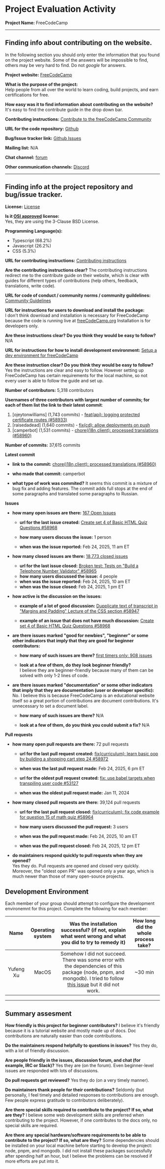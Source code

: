 # Project Evaluation Activity



__Project Name:__  FreeCodeCamp


---

## Finding info about contributing on the website.

In the following section you should only enter the information that you
found on the project website. Some of the answers will be impossible to find, others
may be very hard to find. Do not _google_ for answers.

__Project website:__ [FreeCodeCamp](https://www.freecodecamp.org/)


__What is the purpose of the project:__   
Help people from all over the world to learn coding, build projects, and earn certifications for free.

__How easy was it to find information about contributing on the website?__ 
It's easy to find the contribute guide in the drop down bar.

__Contributing instructions:__ [Contribute to the freeCodeCamp Community](https://contribute.freecodecamp.org/intro/) 

__URL for the code repository:__ [Github](https://github.com/freeCodeCamp/freeCodeCamp)

__Bug/Issue tracker link:__ [Github Issues](https://github.com/freeCodeCamp/freeCodeCamp/issues)

__Mailing list:__ N/A

__Chat channel:__ [forum](https://forum.freecodecamp.org/)

__Other communication channels:__ [Discord](https://discord.gg/Z7Fm39aNtZ)


---

## Finding info at the project repository and bug/issue tracker.

__License:__ [License](https://github.com/freeCodeCamp/freeCodeCamp/blob/main/LICENSE.md)

__Is it [OSI approved](https://opensource.org/licenses/alphabetical) license:__   
Yes, they are using the 3-Clause BSD License.

__Programming Language(s):__ 
- Typescript (68.2\%)
- Javascript (26.2\%)
- CSS (5.3\%)

__URL for contributing instructions:__ [Contributing instructions](https://github.com/freeCodeCamp/freeCodeCamp/blob/main/CONTRIBUTING.md)

__Are the contributing instructions clear?__ 
The contributing instructions redirect me to the contribute guide on their website, which is clear with guides for different types of contributions (help others, feedback, translations, write code).

__URL for code of conduct / community norms / community guildelines:__ [Community Guidelines](https://github.com/freeCodeCamp/freeCodeCamp/blob/main/CODE_OF_CONDUCT.md)

__URL for instructions for users to download and install the package:__   
I don't think download and installation is necessary for FreeCodeCamp because the code is running live at [freeCodeCamp.org](freeCodeCamp.org) Installation is for developers only.


__Are these instructions clear? Do you think they would be easy to follow?__ N/A


__URL for instructions for how to install development environment:__ [Setup a dev environment for freeCodeCamp](https://contribute.freecodecamp.org/how-to-setup-freecodecamp-locally/)


__Are these instruction clear? Do you think they would be easy to follow?__  
Yes the instructions are clear and easy to follow. However setting up FreeCodeCamp has certain requirements for the local machine, so not every user is able to follow the guide and set up.

__Number of contributors:__ 5,318 contributors


__Usernames of three contributors with largest number of commits; for
each of them list the link to their latest commit__:

1. [ojeytonwilliams] (1,743 commits) - [feat(api): logging protected certificate routes (#58933)](https://github.com/freeCodeCamp/freeCodeCamp/commit/a8fd25e9fdb087f43262ad21147ad921ca372773)
1. [raisedadead] (1,640 commits) - [fix(cd): allow deployments on push](https://github.com/freeCodeCamp/freeCodeCamp/commit/f0a9e9bb41af2bac081c689335df7a0522f0f742)
1. [camperbot] (1,531 commits) - [chore(i18n,client): processed translations (#58960)](https://github.com/freeCodeCamp/freeCodeCamp/commit/01e3180ac730e75a584c3625c1e54ad1ab7ca57e)


__Number of commits:__ 37,615 commits

__Latest commit__ 

- __link to the commit:__ [chore(i18n,client): processed translations (#58960)](https://github.com/freeCodeCamp/freeCodeCamp/commit/01e3180ac730e75a584c3625c1e54ad1ab7ca57e)

- __who made that commit:__ camperbot

- __what type of work was commited?__ 
It seems this commit is a mixture of bug fix and adding features. The commit adds full stops at the end of some paragraphs and translated some paragraphs to Russian.


__Issues__

- __how many open issues are there:__ [167 Open Issues](https://github.com/freeCodeCamp/freeCodeCamp/issues?q=is%3Aissue%20state%3Aopen%20)

    - __url for the last issue created:__ [Create set 4 of Basic HTML Quiz Questions #58968](https://github.com/freeCodeCamp/freeCodeCamp/issues/58968)

    - __how many users discuss the issue:__ 1 person
    
    - __when was the issue reported:__ Feb 24, 2025, 11 am ET
    

- __how many closed issues are there:__ [18,773 closed issues](https://github.com/freeCodeCamp/freeCodeCamp/issues?q=is%3Aissue%20state%3Aclosed%20)
    - __url for the last issue closed:__ [Broken test: Tests on "Build a Telephone Number Validator" #58965](https://github.com/freeCodeCamp/freeCodeCamp/issues/58965)
    - __how many users discussed the issue:__ 4 people
    - __when was the issue reported:__ Feb 24, 2025, 10 am ET
    - __when was the issue closed:__ Feb 24, 2025, 1 pm ET

- __how active is the discussion on the issues:__ 

    - __example of a lot of good discussion:__ [Dupplicate text of transcript in "Margins and Padding" Lecture of the CSS section #58947](https://github.com/freeCodeCamp/freeCodeCamp/issues/58947)
    
    - __example of an issue that does not have much discussion:__ [Create set 4 of Basic HTML Quiz Questions #58968](https://github.com/freeCodeCamp/freeCodeCamp/issues/58968)



- __are there issues marked "good for newbies", "beginner" or some other indicators that imply that they are good for beginner contributors:__ 

    - __how many of such issues are there?__ [first timers only: 908 issues](https://github.com/freeCodeCamp/freeCodeCamp/issues?q=is%3Aissue%20state%3Aclosed%20label%3A%22first%20timers%20only%22)
    
    - __look at a few of them, do they look beginner friendly?__   
    I believe they are beginner-friendly because many of them can be solved with only 1-2 lines of code.



- __are there issues marked "documentation" or some other indicators that imply that they are documentation (user or developer specific):__   
No. I believe this is because FreeCodeCamp is an educational website itself so a great portion of contributions are document contributions. It's unnecessary to set a document label.

    - __how many of such issues are there?__ N/A
    
    - __look at a few of them, do you think you could submit a fix?__ N/A



__Pull requests__

- __how many open pull requests are there:__ 72 pull requests

    - __url for the last pull request created:__ [fix(curriculum): learn basic oop by building a shopping cart step 24 #58972](https://github.com/freeCodeCamp/freeCodeCamp/pull/58972)
    
    - __when was the last pull request made:__ Feb 24, 2025, 6 pm ET

    - __url for the oldest pull request created:__ [fix: use babel targets when transpiling user code #53127](https://github.com/freeCodeCamp/freeCodeCamp/pull/53127)
    
    - __when was the oldest pull request made:__ Jan 11, 2024

- __how many closed pull requests are there:__ 39,124 pull requests

    - __url for the last pull request closed:__ [fix(curriculum): fix code example for question 15 of math quiz #58964](https://github.com/freeCodeCamp/freeCodeCamp/pull/58964)
    
    - __how many users discussed the pull request:__ 3 users
    
    - __when was the pull request made:__ Feb 24, 2025, 10 am ET
    
    - __when was the pull request closed:__ Feb 24, 2025, 12 pm ET
    

- __do maintainers respond quickly to pull requests when they are opened?__   
Yes they do. Pull requests are opened and closed very quickly. Moreover, the "oldest open PR" was opened only a year ago, which is much newer than those of many open-source projects.

## Development Environment 

Each member of your group should attempt to configure the development environemnt 
for this project. Complete the following for each member:

| Name | Operating system | Was the installation successful? (if not, explain what went wrong and what you did to try to remedy it) | How long did the whole process take? |
|:--:|:--:|:--:|:--:|
| Yufeng Xu | MacOS | Somehow I did not succeed. There was some error with the dependencies of this package (node, pnpm, and mongodb). I tried to follow [this issue](https://forum.freecodecamp.org/t/i-am-trouble-building-my-code/735492/13) but it did not work. | ~30 min |


---


## Summary assesment
__How friendly is this project for beginner contributors?__
I believe it's friendly because it is a tutorial website and mostly made up of docs. Doc contributions are naturally easier than code contributions.



__Do the maintainers respond helpfully to questions in issues?__
Yes they do, with a lot of friendly discussion.


__Are people friendly in the issues, discussion forum, and chat (for example, IRC or Slack)?__
Yes they are (on the forum). Even beginner-level issues are responded with lots of discussions.



__Do pull requests get reviewed?__
Yes they do (on a very timely manner).


__Do maintainers thank people for their contributions?__
Seldomly (but personally, I feel timely and detailed responses to contributions are enough. Few people express gratitude to contributors deliberately).


__Are there special skills required to contribute to the project? If so, what are they?__
I believe some web development skills are preferred when contributing to the project. However, if one contributes to the docs only, no special skills are required.


__Are there any special hardware/software requirements to be able to contribute to the project? If so, what are they?__
Some dependencies should be installed on your local machine before starting to develop the project: node, pnpm, and mongodb. I did not install these packages successfully after spending half an hour, but I believe the problems can be resolved if more efforts are put into it.